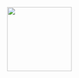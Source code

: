 
<div align="left"><a href="https://dashboard.heroku.com/new?template=https://github.com/CTAchiya/sgmnxhm"><img src="https://i.ibb.co/WPRfjrZ/c6eb7d6b6606.png" width="150" ></a></div>


